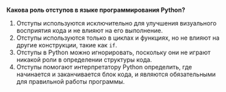**Какова роль отступов в языке программирования Python?**

1. Отступы используются исключительно для улучшения визуального восприятия кода и не влияют на его выполнение.   
2. Отступы используются только в циклах и функциях, но не влияют на другие конструкции, такие как `if`.  
3. Отступы в Python можно игнорировать, поскольку они не играют никакой роли в определении структуры кода.
4. Отступы помогают интерпретатору Python определить, где начинается и заканчивается блок кода, и являются обязательными для правильной работы программы.
